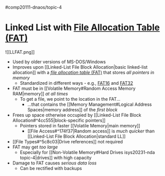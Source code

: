 #comp20111-dnaos/topic-4 
# Linked List with [File Allocation Table (FAT)](https://en.wikipedia.org/wiki/Design_of_the_FAT_file_system)

![[LLFAT.png]]

- Used by older versions of MS-DOS/Windows
- Improves upon [[Linked-List File Block Allocation|basic linked-list allocation]] with a [*file allocation table* (FAT)](https://en.wikipedia.org/wiki/Design_of_the_FAT_file_system) that stores *all pointers in memory* 
	- Standardized in different ways - e.g., [FAT16](https://en.wikipedia.org/wiki/File_Allocation_Table#Initial_FAT16) and [FAT32](https://en.wikipedia.org/wiki/File_Allocation_Table#FAT32)
- FAT must be in [[Volatile Memory#Random Access Memory RAM|memory]] *at all times*
	- To get a file, we point to the location in the FAT...
		- ...that contains the [[Memory Management#Logical Address Spaces|memory address]] of the *first block*
- Frees up space otherwise occupied by [[Linked-List File Block Allocation#^4cc555|block-specific pointers]]
	- Pointers stored in faster [[Volatile Memory|main memory]]
		- [[File Access#^174f37|Random access]] is *much quicker* than [[Linked-List File Block Allocation|standard LL]]
- [[File Types#^5c8c03|Drive references]] not required
- FAT may get *too large*
	- Especially for [[Non-Volatile Memory#Hard Drives isys20231-nda topic-4|drives]] with high capacity
- Damage to FAT causes *serious data loss*
	- Can be rectified with backups